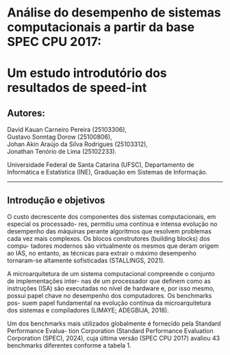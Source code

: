 # Análise do desempenho de sistemas computacionais a partir da base SPEC CPU 2017: 
#            Um estudo introdutório dos resultados de speed-int

## Autores:  
David Kauan Carneiro Pereira (25103306),  
Gustavo Sonntag Dorow (25100806),  
Johan Akin Araújo da Silva Rodrigues (25103312),  
Jonathan Tenório de Lima (25102233).  

Universidade Federal de Santa Catarina (UFSC), Departamento de Informática e Estatística (INE), Graduação em Sistemas de Informação.

---

## Introdução e objetivos

  O custo decrescente dos componentes dos sistemas computacionais, em especial os processado-
res, permitiu uma contínua e intensa evolução no desempenho das máquinas perante algoritmos que
resolvem problemas cada vez mais complexos. Os blocos construtores (building blocks) dos compu-
tadores modernos são virtualmente os mesmos que deram origem ao IAS, no entanto, as técnicas
para extrair o máximo desempenho tornaram-se altamente sofisticadas (STALLINGS, 2021).

  A microarquitetura de um sistema computacional compreende o conjunto de implementações inter-
nas de um processador que definem como as instruções (ISA) são executadas no nível de hardware
e, por isso mesmo, possui papel chave no desempenho dos computadores. Os benchmarks pos-
suem papel fundamental na evolução contínua da microarquitetura dos sistemas e compiladores
(LIMAYE; ADEGBIJA, 2018).

  Um dos benchmarks mais utilizados globalmente é fornecido pela Standard Performance Evalua-
tion Corporation (Standard Performance Evaluation Corporation (SPEC), 2024), cuja última versão
(SPEC CPU 2017) avaliou 43 benchmarks diferentes conforme a tabela 1.